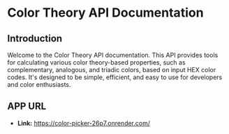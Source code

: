 # Color Theory API Documentation

## Introduction

Welcome to the Color Theory API documentation. This API provides tools for calculating various color theory-based properties, such as complementary, analogous, and triadic colors, based on input HEX color codes. It's designed to be simple, efficient, and easy to use for developers and color enthusiasts.

## APP URL

- **Link:** https://color-picker-26p7.onrender.com/